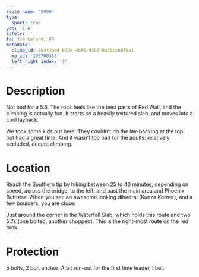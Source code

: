 ```yaml
---
route_name: '9999'
type:
  sport: true
yds: '5.6'
safety: ''
fa: Jim Leland, 99
metadata:
  climb_id: 894f4bed-b77e-4bf6-91b5-8a10cc68f0a1
  mp_id: '106780358'
  left_right_index: '3'
---
```

# Description
Not bad for a 5.6.  The rock feels like the best parts of Red Wall, and the climbing is actually fun.  It starts on a heavily textured slab, and moves into a cool layback.

We took some kids out here.  They couldn't do the lay-backing at the top, but had a great time.  And it wasn't too bad for the adults: relatively secluded, decent climbing.

# Location
Reach the Southern tip by hiking between 25 to 40 minutes, depending on speed, across the bridge, to the left, and past the main area and Phoenix Buttress.  When you see an awesome looking dihedral (Kunza Korner), and a few boulders, you are close.

Just around the corner is the Waterfall Slab, which holds this route and two 5.7s (one bolted, another chopped).  This is the right-most route on the red rock.

# Protection
5 bolts, 2 bolt anchor. A bit run-out for the first time leader, I bet.
